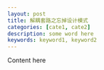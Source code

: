 ```yaml
---
layout: post
title: 解耦套路之忘掉设计模式
categories: [cate1, cate2]
description: some word here
keywords: keyword1, keyword2
---
```


Content here
